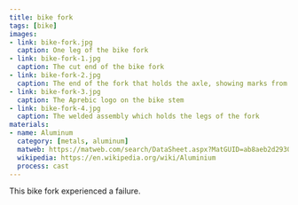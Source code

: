 ```yaml
---
title: bike fork
tags: [bike]
images:
- link: bike-fork.jpg
  caption: One leg of the bike fork
- link: bike-fork-1.jpg
  caption: The cut end of the bike fork
- link: bike-fork-2.jpg
  caption: The end of the fork that holds the axle, showing marks from a nut
- link: bike-fork-3.jpg
  caption: The Aprebic logo on the bike stem
- link: bike-fork-4.jpg
  caption: The welded assembly which holds the legs of the fork
materials:
- name: Aluminum
  category: [metals, aluminum]
  matweb: https://matweb.com/search/DataSheet.aspx?MatGUID=ab8aeb2d293041c4a844e397b5cfbd4e
  wikipedia: https://en.wikipedia.org/wiki/Aluminium
  process: cast
---
```


This bike fork experienced a failure.
